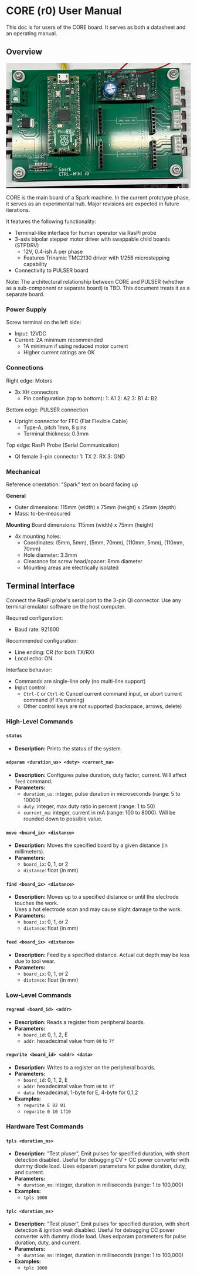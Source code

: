 # CORE (r0) User Manual

This doc is for users of the CORE board.
It serves as both a datasheet and an operating manual.

## Overview

![photo](./CORE-r0-photo.jpeg)

CORE is the main board of a Spark machine.
In the current prototype phase, it serves as an experimental hub.
Major revisions are expected in future iterations.

It features the following functionality:
- Terminal-like interface for human operator via RasPi probe
- 3-axis bipolar stepper motor driver with swappable child boards (STPDRV)
  - 12V, 0.4-ish A per phase
  - Features Trinamic TMC2130 driver with 1/256 microstepping capability
- Connectivity to PULSER board

Note: The architectural relationship between CORE and PULSER (whether as a sub-component or separate board) is TBD. This document treats it as a separate board.

### Power Supply

Screw terminal on the left side:
- Input: 12VDC
- Current: 2A minimum recommended
  - 1A minimum if using reduced motor current
  - Higher current ratings are OK

### Connections

Right edge: Motors
- 3x XH connectors
  - Pin configuration (top to bottom):
    1: A1
    2: A2
    3: B1
    4: B2

Bottom edge: PULSER connection
- Upright connector for FFC (Flat Flexible Cable)
  - Type-A, pitch 1mm, 8 pins
  - Terminal thickness: 0.3mm

Top edge: RasPi Probe (Serial Communication)
- QI female 3-pin connector
  1: TX
  2: RX
  3: GND

### Mechanical
Reference orientation: "Spark" text on board facing up

**General**
* Outer dimensions: 115mm (width) x 75mm (height) x 25mm (depth)
* Mass: to-be-measured

**Mounting**
Board dimensions: 115mm (width) x 75mm (height)
- 4x mounting holes:
  - Coordinates: (5mm, 5mm), (5mm, 70mm), (110mm, 5mm), (110mm, 70mm)
  - Hole diameter: 3.3mm
  - Clearance for screw head/spacer: 8mm diameter
  - Mounting areas are electrically isolated

## Terminal Interface

Connect the RasPi probe's serial port to the 3-pin QI connector.
Use any terminal emulator software on the host computer.

Required configuration:
- Baud rate: 921600

Recommended configuration:
- Line ending: CR (for both TX/RX)
- Local echo: ON

Interface behavior:
- Commands are single-line only (no multi-line support)
- Input control:
  - `Ctrl-C` or `Ctrl-K`: Cancel current command input, or abort current command (if it's running)
  - Other control keys are not supported (backspace, arrows, delete)

### High-Level Commands

#### `status`
* **Description:** Prints the status of the system.

#### `edparam <duration_us> <duty> <current_ma>`
* **Description:** Configures pulse duration, duty factor, current. Will affect `feed` command.
* **Parameters:**
  * `duration_us`: integer, pulse duration in microseconds (range: 5 to 10000)
  * `duty`: integer, max duty ratio in percent (range: 1 to 50)
  * `current_ma`: integer, current in mA (range: 100 to 8000). Will be rounded down to possible value.

#### `move <board_ix> <distance>`
* **Description:** Moves the specified board by a given distance (in millimeters).
* **Parameters:**
  * `board_ix`: 0, 1, or 2
  * `distance`: float (in mm)

#### `find <board_ix> <distance>`
* **Description:** Moves up to a specified distance or until the electrode touches the work.  
  Uses a hot electrode scan and may cause slight damage to the work.
* **Parameters:**
  * `board_ix`: 0, 1, or 2
  * `distance`: float (in mm)

#### `feed <board_ix> <distance>`
* **Description:** Feed by a specified distance. Actual cut depth may be less due to tool wear.
* **Parameters:**
  * `board_ix`: 0, 1, or 2
  * `distance`: float (in mm)


### Low-Level Commands

#### `regread <board_id> <addr>`
* **Description:** Reads a register from peripheral boards.
* **Parameters:**
  * `board_id`: 0, 1, 2, E
  * `addr`: hexadecimal value from `00` to `7f`

#### `regwrite <board_id> <addr> <data>`
* **Description:** Writes to a register on the peripheral boards.
* **Parameters:**
  * `board_id`: 0, 1, 2, E
  * `addr`: hexadecimal value from `00` to `7f`
  * `data`: hexadecimal, 1-byte for E, 4-byte for 0,1,2
* **Examples:**
  * `regwrite E 02 01`
  * `regwrite 0 10 1f10`

### Hardware Test Commands

#### `tpls <duration_ms>`
* **Description:** "Test pluser", Emit pulses for specified duration, with short detection disabled.
    Useful for debugging CV + CC power converter with dummy diode load. Uses edparam parameters for pulse duration, duty, and current.
* **Parameters:**
  * `duration_ms`: integer, duration in milliseconds (range: 1 to 100,000)
* **Examples:**
  * `tpls 1000`

#### `tplc <duration_ms>`
* **Description:** "Test pluser", Emit pulses for specified duration, with short detection & ignition wait disabled.
    Useful for debugging CC power converter with dummy diode load. Uses edparam parameters for pulse duration, duty, and current.
* **Parameters:**
  * `duration_ms`: integer, duration in milliseconds (range: 1 to 100,000)
* **Examples:**
  * `tplc 1000`
